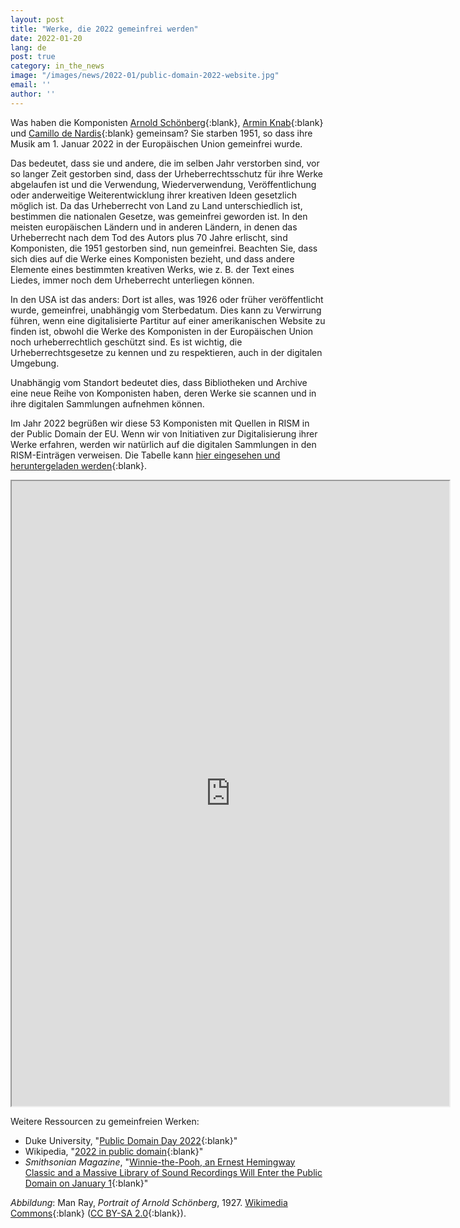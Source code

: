 ```yaml
---
layout: post
title: "Werke, die 2022 gemeinfrei werden"
date: 2022-01-20
lang: de
post: true
category: in_the_news
image: "/images/news/2022-01/public-domain-2022-website.jpg"
email: ''
author: ''
---
```


Was haben die Komponisten [Arnold Schönberg](https://opac.rism.info/metaopac/perma.do;jsessionid=1B2ADF1C782D4966E8D9DA3C4772C964.touch01?v=rism&q=-1%3d%22pe86683%22){:blank}, [Armin Knab](https://opac.rism.info/metaopac/perma.do;jsessionid=1B2ADF1C782D4966E8D9DA3C4772C964.touch01?v=rism&q=-1%3d%22pe24573%22){:blank} und [Camillo de Nardis](https://opac.rism.info/metaopac/perma.do;jsessionid=1B2ADF1C782D4966E8D9DA3C4772C964.touch01?v=rism&q=-1%3d%22pe30024107%22){:blank} gemeinsam? Sie starben 1951, so dass ihre Musik am 1. Januar 2022 in der Europäischen Union gemeinfrei wurde.  

Das bedeutet, dass sie und andere, die im selben Jahr verstorben sind, vor so langer Zeit gestorben sind, dass der Urheberrechtsschutz für ihre Werke abgelaufen ist und die Verwendung, Wiederverwendung, Veröffentlichung oder anderweitige Weiterentwicklung ihrer kreativen Ideen gesetzlich möglich ist.
Da das Urheberrecht von Land zu Land unterschiedlich ist, bestimmen die nationalen Gesetze, was gemeinfrei geworden ist. In den meisten europäischen Ländern und in anderen Ländern, in denen das Urheberrecht nach dem Tod des Autors plus 70 Jahre erlischt, sind Komponisten, die 1951 gestorben sind, nun gemeinfrei. Beachten Sie, dass sich dies auf die Werke eines Komponisten bezieht, und dass andere Elemente eines bestimmten kreativen Werks, wie z. B. der Text eines Liedes, immer noch dem Urheberrecht unterliegen können.

In den USA ist das anders: Dort ist alles, was 1926 oder früher veröffentlicht wurde, gemeinfrei, unabhängig vom Sterbedatum. Dies kann zu Verwirrung führen, wenn eine digitalisierte Partitur auf einer amerikanischen Website zu finden ist, obwohl die Werke des Komponisten in der Europäischen Union noch urheberrechtlich geschützt sind. Es ist wichtig, die Urheberrechtsgesetze zu kennen und zu respektieren, auch in der digitalen Umgebung.  

Unabhängig vom Standort bedeutet dies, dass Bibliotheken und Archive eine neue Reihe von Komponisten haben, deren Werke sie scannen und in ihre digitalen Sammlungen aufnehmen können.  

Im Jahr 2022 begrüßen wir diese 53 Komponisten mit Quellen in RISM in der Public Domain der EU. Wenn wir von Initiativen zur Digitalisierung ihrer Werke erfahren, werden wir natürlich auf die digitalen Sammlungen in den RISM-Einträgen verweisen. Die Tabelle kann [hier eingesehen und heruntergeladen werden](https://docs.google.com/spreadsheets/d/1_w7RF0xgUyGJ-HixQhuNiUWmVH2Cc8HQ72Vyhq_RPko/edit?usp=sharing){:blank}.

 <iframe src="https://docs.google.com/spreadsheets/d/e/2PACX-1vTwGJk9Go4drIdWhaSTjFpSbQHxrwElM99fyExl1bNwrxizROXcvEE3gwYgeHd5hO6NGUBKi0gQDKML/pubhtml?widget=true&amp;headers=false" width="700" height="1000"></iframe>  

Weitere Ressourcen zu gemeinfreien Werken:
- Duke University, "[Public Domain Day 2022](https://web.law.duke.edu/cspd/publicdomainday/2022/){:blank}"  
- Wikipedia, "[2022 in public domain](https://en.wikipedia.org/wiki/2022_in_public_domain){:blank}"  
- _Smithsonian Magazine_, "[Winnie-the-Pooh, an Ernest Hemingway Classic and a Massive Library of Sound Recordings Will Enter the Public Domain on January 1](https://www.smithsonianmag.com/smart-news/whats-entering-the-public-domain-on-january-1-winnie-pooh-ernest-hemingway-180979299/){:blank}"  

_Abbildung_: Man Ray, _Portrait of Arnold Schönberg_, 1927. [Wikimedia Commons](https://commons.wikimedia.org/wiki/File:Arnold_sch%C3%B6nberg_man_ray.jpg){:blank} ([CC BY-SA 2.0](https://creativecommons.org/licenses/by-sa/2.0/deed.en){:blank}).
